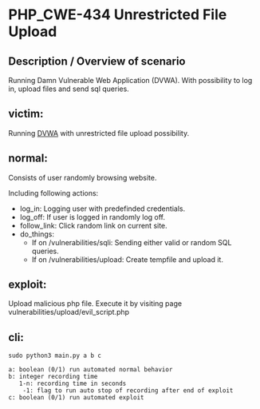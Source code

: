 # PHP_CWE-434 Unrestricted File Upload

## Description / Overview of scenario
Running Damn Vulnerable Web Application (DVWA). With possibility to log in, upload files and send sql queries. 

## victim:
Running [DVWA](https://dvwa.co.uk/) with unrestricted file upload possibility.

## normal:
Consists of user randomly browsing website. 

Including following actions:
* log_in:         Logging user with predefinded credentials.
* log_off:        If user is logged in randomly log off.
* follow_link:    Click random link on current site.
* do_things:
  * If on /vulnerabilities/sqli: Sending either valid or random SQL queries. 
  * If on /vulnerabilities/upload: Create tempfile and upload it.

## exploit:
Upload malicious php file. 
Execute it by visiting page vulnerabilities/upload/evil_script.php

## cli:

    sudo python3 main.py a b c
    
    a: boolean (0/1) run automated normal behavior
    b: integer recording time
       1-n: recording time in seconds
        -1: flag to run auto stop of recording after end of exploit
    c: boolean (0/1) run automated exploit
